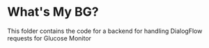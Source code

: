# What's My BG?

This folder contains the code for a backend for handling DialogFlow requests for
Glucose Monitor
